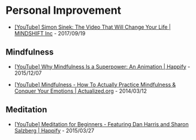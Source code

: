 # Personal Improvement

* [[YouTube] Simon Sinek: The Video That Will Change Your Life | MINDSHIFT Inc](https://www.youtube.com/watch?v=o44dolLLzos) - 2017/09/19


## Mindfulness

* [[YouTube] Why Mindfulness Is a Superpower: An Animation | Happify](https://www.youtube.com/watch?v=w6T02g5hnT4) - 2015/12/07

* [[YouTube] Mindfulness - How To Actually Practice Mindfulness & Conquer Your Emotions | Actualized.org](https://www.youtube.com/watch?v=01Pfs3VuizM) - 2014/03/12


## Meditation

* [[YouTube] Meditation for Beginners - Featuring Dan Harris and Sharon Salzberg | Happify](https://www.youtube.com/watch?v=mtsdz_jhB7c) - 2015/03/27
